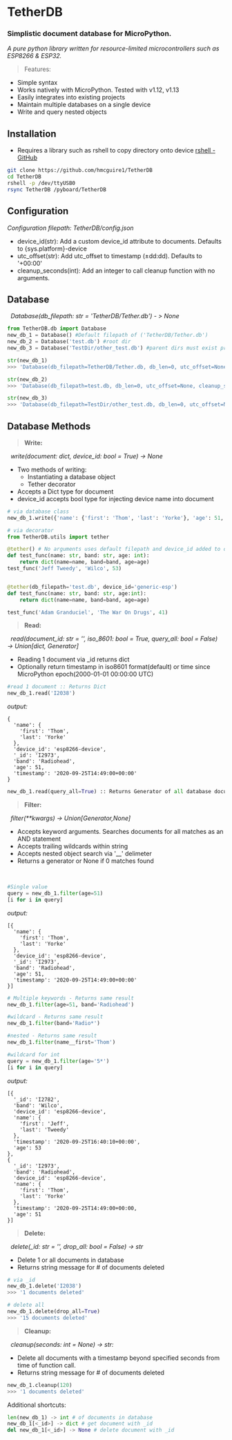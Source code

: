 # TetherDB
### Simplistic document database for MicroPython.
*A pure python library written for resource-limited microcontrollers such as ESP8266 & ESP32.*
<br>

> Features:
- Simple syntax
- Works natively with MicroPython. Tested with v1.12, v1.13
- Easily integrates into existing projects
- Maintain multiple databases on a single device
- Write and query nested objects

Installation
---
- Requires a library such as rshell to copy directory onto device
[rshell - GitHub](https://github.com/dhylands/rshell)

```sh
git clone https://github.com/hmcguire1/TetherDB
cd TetherDB
rshell -p /dev/ttyUSB0
rsync TetherDB /pyboard/TetherDB
```
Configuration
---
*Configuration filepath: TetherDB/config.json*
- device_id(str): Add a custom device_id attribute to documents. Defaults to {sys.platform}-device
- utc_offset(str): Add utc_offset to timestamp (&#177;dd:dd). Defaults to '+00:00'
- cleanup_seconds(int): Add an integer to call cleanup function with no arguments.

Database
---

&nbsp;&nbsp;*Database(db_filepath: str = 'TetherDB/Tether.db') - > None*

```python
from TetherDB.db import Database
new_db_1 = Database() #Default filepath of ('TetherDB/Tether.db')
new_db_2 = Database('test.db') #root dir
new_db_3 = Database('TestDir/other_test.db') #parent dirs must exist prior to database file creation

str(new_db_1)
>>> 'Database(db_filepath=TetherDB/Tether.db, db_len=0, utc_offset=None, cleanup_seconds=None)'

str(new_db_2)
>>> 'Database(db_filepath=test.db, db_len=0, utc_offset=None, cleanup_seconds=None)'

str(new_db_3)
>>> 'Database(db_filepath=TestDir/other_test.db, db_len=0, utc_offset=None, cleanup_seconds=None)'
```

Database Methods
---

> **Write:**

&nbsp;&nbsp;*write(document: dict, device_id: bool = True) → None*

- Two methods of writing:
    - Instantiating a database object
    - Tether decorator
- Accepts a Dict type for document
- device_id accepts bool type for injecting device name into document

```python
# via database class
new_db_1.write({'name': {'first': 'Thom', 'last': 'Yorke'}, 'age': 51, 'band': 'Radiohead'})

# via decorator
from TetherDB.utils import tether

@tether() # No arguments uses default filepath and device_id added to documents
def test_func(name: str, band: str, age: int):
    return dict(name=name, band=band, age=age)
test_func('Jeff Tweedy', 'Wilco', 53)


@tether(db_filepath='test.db', device_id='generic-esp')
def test_func(name: str, band: str, age:int):
    return dict(name=name, band=band, age=age)

test_func('Adam Granduciel', 'The War On Drugs', 41)
```

> **Read:**

&nbsp;&nbsp;*read(document_id: str = '', iso_8601: bool = True, query_all: bool = False) → Union[dict, Generator]*

- Reading 1 document via _id returns dict
- Optionally return timestamp in iso8601 format(default) or time since MicroPython epoch(2000-01-01 00:00:00 UTC)

```python
#read 1 document :: Returns Dict
new_db_1.read('I2038')
```
*output:*
```
{
  'name': {
    'first': 'Thom',
    'last': 'Yorke'
  },
  'device_id': 'esp8266-device',
  '_id': 'I2973',
  'band': 'Radiohead',
  'age': 51,
  'timestamp': '2020-09-25T14:49:00+00:00'
}
```
```python
new_db_1.read(query_all=True) :: Returns Generator of all database documents
```

> **Filter:**

&nbsp;&nbsp;*filter(\*\*kwargs) → Union[Generator,None]*

- Accepts keyword arguments. Searches documents for all matches as an AND statement
- Accepts trailing wildcards within string
- Accepts nested object search via '__' delimeter
- Returns a generator or None if 0 matches found
<br>

```python
#Single value
query = new_db_1.filter(age=51)
[i for i in query]
```
*output:*
```
[{
  'name': {
    'first': 'Thom',
    'last': 'Yorke'
  },
  'device_id': 'esp8266-device',
  '_id': 'I2973',
  'band': 'Radiohead',
  'age': 51,
  'timestamp': '2020-09-25T14:49:00+00:00'
}]
```
```python
# Multiple keywords - Returns same result
new_db_1.filter(age=51, band='Radiohead')

#wildcard - Returns same result
new_db_1.filter(band='Radio*')

#nested - Returns same result
new_db_1.filter(name__first='Thom')

#wildcard for int
query = new_db_1.filter(age='5*')
[i for i in query]
```
*output:*
```
[{
  '_id': 'I2782',
  'band': 'Wilco',
  'device_id': 'esp8266-device',
  'name': {
    'first': 'Jeff',
    'last': 'Tweedy'
  },
  'timestamp': '2020-09-25T16:40:10+00:00',
  'age': 53
},
{
  '_id': 'I2973',
  'band': 'Radiohead',
  'device_id': 'esp8266-device',
  'name': {
    'first': 'Thom',
    'last': 'Yorke'
  },
  'timestamp': '2020-09-25T14:49:00+00:00,
  'age': 51
}]
```

> **Delete:**

&nbsp;&nbsp;*delete(_id: str = '', drop_all: bool = False) → str*

- Delete 1 or all documents in database
- Returns string message for # of documents deleted

```python
# via _id
new_db_1.delete('I2038')
>>> '1 documents deleted'

# delete all
new_db_1.delete(drop_all=True)
>>> '15 documents deleted'
```

> **Cleanup:**

&nbsp;&nbsp;*cleanup(seconds: int = None) -> str:*

- Delete all documents with a timestamp beyond specified seconds from time of function call.
- Returns string message for # of documents deleted
```python
new_db_1.cleanup(120)
>>> '1 documents deleted'
```

Additional shortcuts:
```python
len(new_db_1) -> int # of documents in database
new_db_1[<_id>] -> dict # get document with _id
del new_db_1[<_id>] -> None # delete document with _id
```
